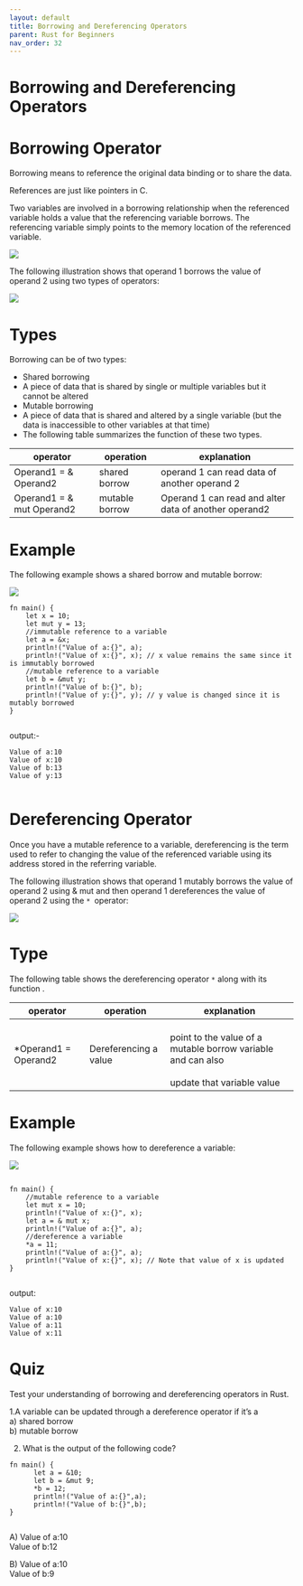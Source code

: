 ```yaml
---
layout: default
title: Borrowing and Dereferencing Operators
parent: Rust for Beginners
nav_order: 32
---
```



# Borrowing and Dereferencing Operators

# Borrowing Operator

Borrowing means to reference the original data binding or to share the data.

References are just like pointers in C.

Two variables are involved in a borrowing relationship when the referenced variable holds a value that the referencing variable borrows. 
The referencing variable simply points to the memory location of the referenced variable.

![](https://raw.githubusercontent.com/sangam14/RustLabs/master/img/mem_ref_var.png)

The following illustration shows that operand 1 borrows the value of operand 2 using two types of operators:

![](https://raw.githubusercontent.com/sangam14/RustLabs/master/img/operator_mem.png)

# Types 

Borrowing can be of two types:
   - Shared borrowing
   - A piece of data that is shared by single or multiple variables but it cannot be altered
   - Mutable borrowing
   - A piece of data that is shared and altered by a single variable (but the data is inaccessible to other variables at that time)
   - The following table summarizes the function of these two types.
   
  
| operator 	| operation  	| explanation 	|
|-	|-	|-	|
| Operand1 = & Operand2<br> 	| shared borrow  	| operand 1 can read data of  another operand 2   	|
| Operand1 = & mut Operand2  	| mutable borrow  	| Operand 1 can read and alter data of another operand2  	| 

# Example 
The following example shows a shared borrow and mutable borrow:

![](https://raw.githubusercontent.com/sangam14/RustLabs/master/img/shared_mutable.png)

```
fn main() {
    let x = 10;
    let mut y = 13;
    //immutable reference to a variable
    let a = &x;
    println!("Value of a:{}", a); 
    println!("Value of x:{}", x); // x value remains the same since it is immutably borrowed
    //mutable reference to a variable
    let b = &mut y;
    println!("Value of b:{}", b);
    println!("Value of y:{}", y); // y value is changed since it is mutably borrowed
}


```
output:- 
```
Value of a:10
Value of x:10
Value of b:13
Value of y:13
 
```
# Dereferencing Operator 

Once you have a mutable reference to a variable, dereferencing is the term used to refer to changing the value of the referenced variable using its address stored in the referring variable.

The following illustration shows that operand 1 mutably borrows the value of operand 2 using & mut and then operand 1 dereferences the value of operand 2 using the `* `operator:

![](https://raw.githubusercontent.com/sangam14/RustLabs/master/img/derefrencing-op.png)

# Type 

The following table shows the dereferencing operator `*` along with its function .

| operator 	| operation  	| explanation 	|
|-	|-	|-	|
| *Operand1 = Operand2<br> 	| Dereferencing a value   	| <br>point to the value of a mutable borrow variable and can also <br><br>update that variable value  	|


# Example 
The following example shows how to dereference a variable:

![](https://raw.githubusercontent.com/sangam14/RustLabs/master/img/dereferencing.png)

```

fn main() {
    //mutable reference to a variable
    let mut x = 10;
    println!("Value of x:{}", x);
    let a = & mut x;
    println!("Value of a:{}", a);
    //dereference a variable
    *a = 11;
    println!("Value of a:{}", a);
    println!("Value of x:{}", x); // Note that value of x is updated
}


```
output:

```
Value of x:10
Value of a:10
Value of a:11
Value of x:11

```

# Quiz 

Test your understanding of borrowing and dereferencing operators in Rust.

1.A variable can be updated through a dereference operator if it’s a <br>
a) shared borrow <br>
b) mutable borrow <br>

2. What is the output of the following code?  <br>
```
fn main() {
      let a = &10;
      let b = &mut 9;
      *b = 12;
      println!("Value of a:{}",a);
      println!("Value of b:{}",b);   
}


```
A) Value of a:10 <br>
   Value of b:12 <br>
  
B) Value of a:10 <br>
   Value of b:9 <br>
   
   








  
